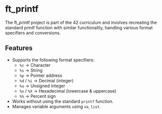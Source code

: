 # ft_printf

The ft_printf project is part of the 42 curriculum and involves recreating the standard printf function with similar functionality, handling various format specifiers and conversions.

## Features  
- Supports the following format specifiers:  
  - `%c` → Character  
  - `%s` → String  
  - `%p` → Pointer address  
  - `%d` / `%i` → Decimal (integer)  
  - `%u` → Unsigned integer  
  - `%x` / `%X` → Hexadecimal (lowercase & uppercase)  
  - `%%` → Percent sign  
- Works without using the standard `printf` function.  
- Manages variable arguments using `va_list`.  

